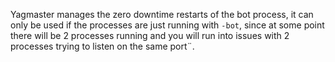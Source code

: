 Yagmaster manages the zero downtime restarts of the bot process, it can only be used if the processes are just running with `-bot`, since at some point there will be 2 processes running and you will run into issues with 2 processes trying to listen on the same port¨.
